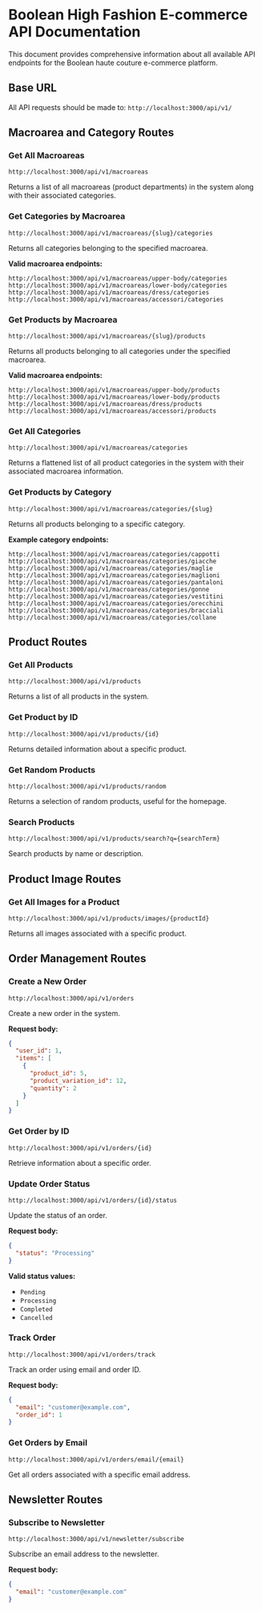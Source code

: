 # Boolean High Fashion E-commerce API Documentation

This document provides comprehensive information about all available API endpoints for the Boolean haute couture e-commerce platform.

## Base URL

All API requests should be made to: `http://localhost:3000/api/v1/`

## Macroarea and Category Routes

### Get All Macroareas

```plaintext
http://localhost:3000/api/v1/macroareas
```

Returns a list of all macroareas (product departments) in the system along with their associated categories.

### Get Categories by Macroarea

```plaintext
http://localhost:3000/api/v1/macroareas/{slug}/categories
```

Returns all categories belonging to the specified macroarea.

**Valid macroarea endpoints:**

```plaintext
http://localhost:3000/api/v1/macroareas/upper-body/categories
http://localhost:3000/api/v1/macroareas/lower-body/categories
http://localhost:3000/api/v1/macroareas/dress/categories
http://localhost:3000/api/v1/macroareas/accessori/categories
```

### Get Products by Macroarea

```plaintext
http://localhost:3000/api/v1/macroareas/{slug}/products
```

Returns all products belonging to all categories under the specified macroarea.

**Valid macroarea endpoints:**

```plaintext
http://localhost:3000/api/v1/macroareas/upper-body/products
http://localhost:3000/api/v1/macroareas/lower-body/products
http://localhost:3000/api/v1/macroareas/dress/products
http://localhost:3000/api/v1/macroareas/accessori/products
```

### Get All Categories

```plaintext
http://localhost:3000/api/v1/macroareas/categories
```

Returns a flattened list of all product categories in the system with their associated macroarea information.

### Get Products by Category

```plaintext
http://localhost:3000/api/v1/macroareas/categories/{slug}
```

Returns all products belonging to a specific category.

**Example category endpoints:**

```plaintext
http://localhost:3000/api/v1/macroareas/categories/cappotti
http://localhost:3000/api/v1/macroareas/categories/giacche
http://localhost:3000/api/v1/macroareas/categories/maglie
http://localhost:3000/api/v1/macroareas/categories/maglioni
http://localhost:3000/api/v1/macroareas/categories/pantaloni
http://localhost:3000/api/v1/macroareas/categories/gonne
http://localhost:3000/api/v1/macroareas/categories/vestitini
http://localhost:3000/api/v1/macroareas/categories/orecchini
http://localhost:3000/api/v1/macroareas/categories/bracciali
http://localhost:3000/api/v1/macroareas/categories/collane
```

## Product Routes

### Get All Products

```plaintext
http://localhost:3000/api/v1/products
```

Returns a list of all products in the system.

### Get Product by ID

```plaintext
http://localhost:3000/api/v1/products/{id}
```

Returns detailed information about a specific product.

### Get Random Products

```plaintext
http://localhost:3000/api/v1/products/random
```

Returns a selection of random products, useful for the homepage.

### Search Products

```plaintext
http://localhost:3000/api/v1/products/search?q={searchTerm}
```

Search products by name or description.

## Product Image Routes

### Get All Images for a Product

```plaintext
http://localhost:3000/api/v1/products/images/{productId}
```

Returns all images associated with a specific product.

## Order Management Routes

### Create a New Order

```plaintext
http://localhost:3000/api/v1/orders
```

Create a new order in the system.

**Request body:**

```json
{
  "user_id": 1,
  "items": [
    {
      "product_id": 5,
      "product_variation_id": 12,
      "quantity": 2
    }
  ]
}
```

### Get Order by ID

```plaintext
http://localhost:3000/api/v1/orders/{id}
```

Retrieve information about a specific order.

### Update Order Status

```plaintext
http://localhost:3000/api/v1/orders/{id}/status
```

Update the status of an order.

**Request body:**

```json
{
  "status": "Processing"
}
```

**Valid status values:**

- `Pending`
- `Processing`
- `Completed`
- `Cancelled`

### Track Order

```plaintext
http://localhost:3000/api/v1/orders/track
```

Track an order using email and order ID.

**Request body:**

```json
{
  "email": "customer@example.com",
  "order_id": 1
}
```

### Get Orders by Email

```plaintext
http://localhost:3000/api/v1/orders/email/{email}
```

Get all orders associated with a specific email address.

## Newsletter Routes

### Subscribe to Newsletter

```plaintext
http://localhost:3000/api/v1/newsletter/subscribe
```

Subscribe an email address to the newsletter.

**Request body:**

```json
{
  "email": "customer@example.com"
}
```
